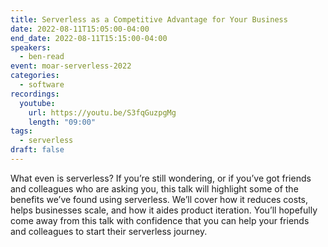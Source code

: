 ```yaml
---
title: Serverless as a Competitive Advantage for Your Business
date: 2022-08-11T15:05:00-04:00
end_date: 2022-08-11T15:15:00-04:00
speakers:
  - ben-read
event: moar-serverless-2022
categories:
  - software
recordings:
  youtube:
    url: https://youtu.be/S3fqGuzpgMg
    length: "09:00"
tags:
  - serverless
draft: false
---
```


What even is serverless? If you’re still wondering, or if you’ve got friends and colleagues who are asking you, this talk will highlight some of the benefits we’ve found using serverless. We’ll cover how it reduces costs, helps businesses scale, and how it aides product iteration. You’ll hopefully come away from this talk with confidence that you can help your friends and colleagues to start their serverless journey.

